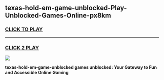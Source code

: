 
## texas-hold-em-game-unblocked-Play-Unblocked-Games-Online-px8km
<h3>
<a href="https://premium76.site?title=texas-hold-em-game-unblocked&ref=25A">CLICK TO PLAY</a></h3>
<hr>

<h3>
<a href="https://premium76.site?title=texas-hold-em-game-unblocked&ref=25A">CLICK 2 PLAY</a>
  
</h3>

<a href="https://premium76.site?title=texas-hold-em-game-unblocked&ref=25A"><img src="https://clearcache.store/games.png"></a>


**texas-hold-em-game-unblocked games unblocked: Your Gateway to Fun and Accessible Online Gaming**
